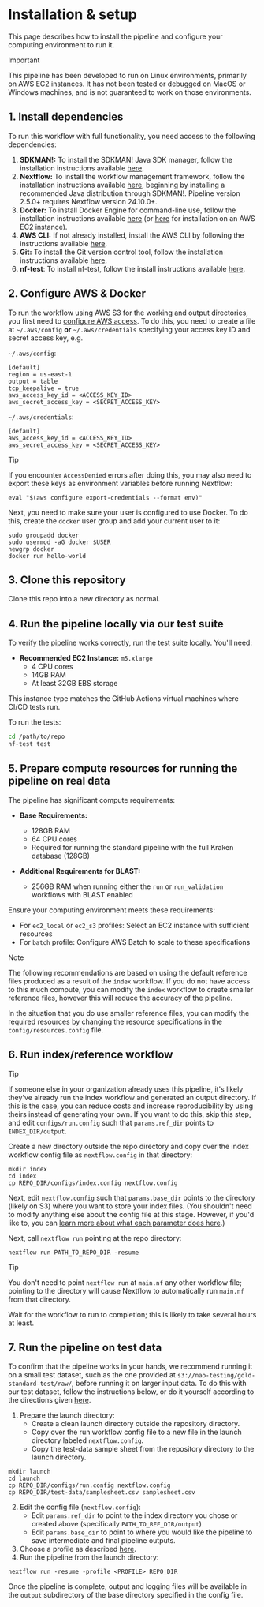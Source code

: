# Installation & setup

This page describes how to install the pipeline and configure your computing environment to run it.

> [!IMPORTANT]
> This pipeline has been developed to run on Linux environments, primarily on AWS EC2 instances. It has not been tested or debugged on MacOS or Windows machines, and is not guaranteed to work on those environments.

## 1. Install dependencies 

To run this workflow with full functionality, you need access to the following dependencies:

1. **SDKMAN!:** To install the SDKMAN! Java SDK manager, follow the installation instructions available [here](https://sdkman.io/install).
2. **Nextflow:** To install the workflow management framework, follow the installation instructions available [here](https://www.nextflow.io/docs/latest/getstarted.html), beginning by installing a recommended Java distribution through SDKMAN!. Pipeline version 2.5.0+ requires Nextflow version 24.10.0+.
2. **Docker:** To install Docker Engine for command-line use, follow the installation instructions available [here](https://docs.docker.com/engine/install/) (or [here](https://docs.aws.amazon.com/serverless-application-model/latest/developerguide/install-docker.html) for installation on an AWS EC2 instance).
3. **AWS CLI:** If not already installed, install the AWS CLI by following the instructions available [here](https://docs.aws.amazon.com/cli/latest/userguide/getting-started-install.html).
4. **Git:** To install the Git version control tool, follow the installation instructions available [here](https://git-scm.com/book/en/v2/Getting-Started-Installing-Git).
5. **nf-test**: To install nf-test, follow the install instructions available [here](https://www.nf-test.com/installation/).

## 2. Configure AWS & Docker

To run the workflow using AWS S3 for the working and output directories, you first need to [configure AWS access](https://www.nextflow.io/docs/latest/aws.html). To do this, you need to create a file at `~/.aws/config` **or** `~/.aws/credentials` specifying your access key ID and secret access key, e.g.

`~/.aws/config`:
```
[default]
region = us-east-1
output = table
tcp_keepalive = true
aws_access_key_id = <ACCESS_KEY_ID>
aws_secret_access_key = <SECRET_ACCESS_KEY>
```

`~/.aws/credentials`:
```
[default]
aws_access_key_id = <ACCESS_KEY_ID>
aws_secret_access_key = <SECRET_ACCESS_KEY>
```

> [!TIP]
> If you encounter `AccessDenied` errors after doing this, you may also need to export these keys as environment variables before running Nextflow:
>
> ```
> eval "$(aws configure export-credentials --format env)"
> ```


Next, you need to make sure your user is configured to use Docker. To do this, create the `docker` user group and add your current user to it:

```
sudo groupadd docker
sudo usermod -aG docker $USER
newgrp docker
docker run hello-world
```

## 3. Clone this repository

Clone this repo into a new directory as normal.

## 4. Run the pipeline locally via our test suite

To verify the pipeline works correctly, run the test suite locally. You'll need:

- **Recommended EC2 Instance:** `m5.xlarge`
  - 4 CPU cores
  - 14GB RAM
  - At least 32GB EBS storage

This instance type matches the GitHub Actions virtual machines where CI/CD tests run.

To run the tests:
```bash
cd /path/to/repo
nf-test test
```

## 5. Prepare compute resources for running the pipeline on real data

The pipeline has significant compute requirements:

- **Base Requirements:**
  - 128GB RAM
  - 64 CPU cores
  - Required for running the standard pipeline with the full Kraken database (128GB)

- **Additional Requirements for BLAST:**
  - 256GB RAM when running either the `run` or `run_validation` workflows with BLAST enabled

Ensure your computing environment meets these requirements:
- For `ec2_local` or `ec2_s3` profiles: Select an EC2 instance with sufficient resources
- For `batch` profile: Configure AWS Batch to scale to these specifications

> [!NOTE]
> The following recommendations are based on using the default reference files produced as a result of the  `index` workflow. If you do not have access to this much compute, you can modify the `index` workflow to create smaller reference files, however this will reduce the accuracy of the pipeline.
>
> In the situation that you do use smaller reference files, you can modify the required resources by changing the resource specifications in the `config/resources.config` file.

## 6. Run index/reference workflow

> [!TIP]
> If someone else in your organization already uses this pipeline, it's likely they've already run the index workflow and generated an output directory. If this is the case, you can reduce costs and increase reproducibility by using theirs instead of generating your own. If you want to do this, skip this step, and edit `configs/run.config` such that `params.ref_dir` points to `INDEX_DIR/output`.

Create a new directory outside the repo directory and copy over the index workflow config file as `nextflow.config` in that directory:

```
mkdir index
cd index
cp REPO_DIR/configs/index.config nextflow.config
```

Next, edit `nextflow.config` such that `params.base_dir` points to the directory (likely on S3) where you want to store your index files. (You shouldn't need to modify anything else about the config file at this stage. However, if you'd like to, you can [learn more about what each parameter does here](./config.md).)

Next, call `nextflow run` pointing at the repo directory:

```
nextflow run PATH_TO_REPO_DIR -resume
```

> [!TIP]
> You don't need to point `nextflow run` at `main.nf` any other workflow file; pointing to the directory will cause Nextflow to automatically run `main.nf` from that directory.

Wait for the workflow to run to completion; this is likely to take several hours at least.

## 7. Run the pipeline on test data

To confirm that the pipeline works in your hands, we recommend running it on a small test dataset, such as the one provided at `s3://nao-testing/gold-standard-test/raw/`, before running it on larger input data. To do this with our test dataset, follow the instructions below, or do it yourself according to the directions given [here](./docs/usage.md).

1. Prepare the launch directory:
    - Create a clean launch directory outside the repository directory.
    - Copy over the run workflow config file to a new file in the launch directory labeled `nextflow.config`.
    - Copy the test-data sample sheet from the repository directory to the launch directory.

```
mkdir launch
cd launch
cp REPO_DIR/configs/run.config nextflow.config
cp REPO_DIR/test-data/samplesheet.csv samplesheet.csv
```

2. Edit the config file (`nextflow.config`):
    - Edit `params.ref_dir` to point to the index directory you chose or created above (specifically `PATH_TO_REF_DIR/output`)
    - Edit `params.base_dir` to point to where you would like the pipeline to save intermediate and final pipeline outputs.
3. Choose a profile as described [here](./docs/usage.md).
4. Run the pipeline from the launch directory:

```
nextflow run -resume -profile <PROFILE> REPO_DIR
```

Once the pipeline is complete, output and logging files will be available in the `output` subdirectory of the base directory specified in the config file.

